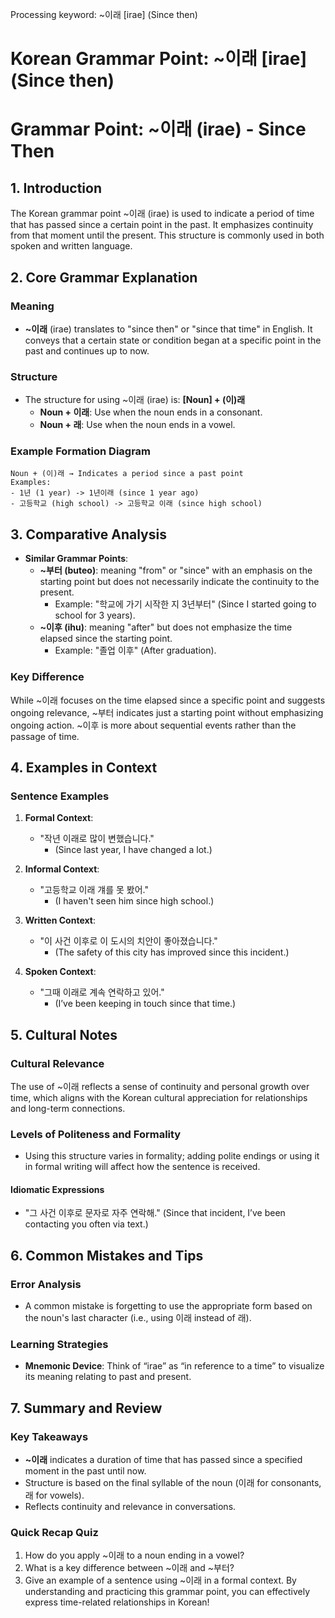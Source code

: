 Processing keyword: ~이래 [irae] (Since then)
# Korean Grammar Point: ~이래 [irae] (Since then)
# Grammar Point: ~이래 (irae) - Since Then
## 1. Introduction
The Korean grammar point ~이래 (irae) is used to indicate a period of time that has passed since a certain point in the past. It emphasizes continuity from that moment until the present. This structure is commonly used in both spoken and written language.
## 2. Core Grammar Explanation
### Meaning
- **~이래** (irae) translates to "since then" or "since that time" in English. It conveys that a certain state or condition began at a specific point in the past and continues up to now.
### Structure
- The structure for using ~이래 (irae) is:
  **[Noun] + (이)래**
  - **Noun + 이래**: Use when the noun ends in a consonant.
  - **Noun + 래**: Use when the noun ends in a vowel.
  
### Example Formation Diagram
```
Noun + (이)래 → Indicates a period since a past point
Examples:
- 1년 (1 year) -> 1년이래 (since 1 year ago)
- 고등학교 (high school) -> 고등학교 이래 (since high school)
```
## 3. Comparative Analysis
- **Similar Grammar Points**: 
  - **~부터 (buteo)**: meaning "from" or "since" with an emphasis on the starting point but does not necessarily indicate the continuity to the present.
    - Example: "학교에 가기 시작한 지 3년부터" (Since I started going to school for 3 years).
  - **~이후 (ihu)**: meaning "after" but does not emphasize the time elapsed since the starting point.
    - Example: "졸업 이후" (After graduation).
### Key Difference
While ~이래 focuses on the time elapsed since a specific point and suggests ongoing relevance, ~부터 indicates just a starting point without emphasizing ongoing action. ~이후 is more about sequential events rather than the passage of time.
## 4. Examples in Context
### Sentence Examples
1. **Formal Context**:
   - "작년 이래로 많이 변했습니다." 
     - (Since last year, I have changed a lot.)
   
2. **Informal Context**:
   - "고등학교 이래 걔를 못 봤어."
     - (I haven't seen him since high school.)
   
3. **Written Context**:
   - "이 사건 이후로 이 도시의 치안이 좋아졌습니다."
     - (The safety of this city has improved since this incident.)
   
4. **Spoken Context**:
   - "그때 이래로 계속 연락하고 있어."
     - (I’ve been keeping in touch since that time.)
## 5. Cultural Notes
### Cultural Relevance
The use of ~이래 reflects a sense of continuity and personal growth over time, which aligns with the Korean cultural appreciation for relationships and long-term connections. 
### Levels of Politeness and Formality
- Using this structure varies in formality; adding polite endings or using it in formal writing will affect how the sentence is received.
#### Idiomatic Expressions
- "그 사건 이후로 문자로 자주 연락해." (Since that incident, I’ve been contacting you often via text.)
## 6. Common Mistakes and Tips
### Error Analysis
- A common mistake is forgetting to use the appropriate form based on the noun's last character (i.e., using 이래 instead of 래).
  
### Learning Strategies
- **Mnemonic Device**: Think of “irae” as “in reference to a time” to visualize its meaning relating to past and present.
## 7. Summary and Review
### Key Takeaways
- **~이래** indicates a duration of time that has passed since a specified moment in the past until now.
- Structure is based on the final syllable of the noun (이래 for consonants, 래 for vowels).
- Reflects continuity and relevance in conversations.
### Quick Recap Quiz
1. How do you apply ~이래 to a noun ending in a vowel?
2. What is a key difference between ~이래 and ~부터?
3. Give an example of a sentence using ~이래 in a formal context. 
By understanding and practicing this grammar point, you can effectively express time-related relationships in Korean!
